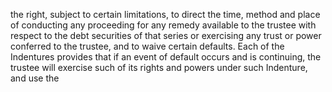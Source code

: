 the right, subject to certain limitations, to direct the time, method and place of conducting any proceeding for any
remedy available to the trustee with respect to the debt securities of that series or exercising any trust or power
conferred to the trustee, and to waive certain defaults. Each of the Indentures provides that if an event of default
occurs and is continuing, the trustee will exercise such of its rights and powers under such Indenture, and use the